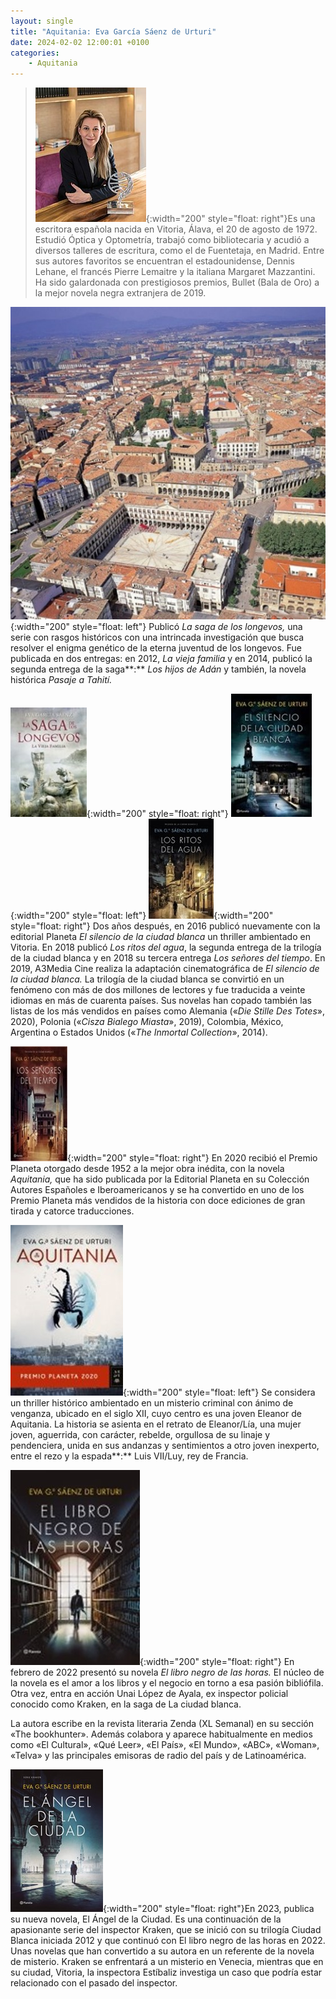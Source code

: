 ```yaml
---
layout: single
title: "Aquitania: Eva García Sáenz de Urturi"
date: 2024-02-02 12:00:01 +0100
categories: 
    - Aquitania
---
```

> ![Eva García Sáenz de Urturi](/assets/img/3b6e253a-baa8-4e20-99ce-95e39dc75b88.jpg){:width="200" style="float: right"}Es una escritora española nacida en
> Vitoria, Álava, el 20 de agosto de 1972. Estudió Óptica y Optometría,
> trabajó como bibliotecaria y acudió a diversos talleres de escritura,
> como el de Fuentetaja, en Madrid. Entre sus autores favoritos se
> encuentran el estadounidense, Dennis Lehane, el francés Pierre
> Lemaitre y la italiana Margaret Mazzantini. Ha sido galardonada con
> prestigiosos premios, Bullet (Bala de Oro) a la mejor novela negra
> extranjera de 2019.


![Vitoria](/assets/img/38a2aa90-2cb5-4aed-9355-859e87304e61.jpg){:width="200" style="float: left"}
Publicó *La saga de los longevos,* una serie con rasgos históricos con
una intrincada investigación que busca resolver el enigma genético de la
eterna juventud de los longevos. Fue publicada en dos entregas: en 2012,
*La vieja familia* y en 2014, publicó la segunda entrega de la saga**:**
*Los hijos de Adán* y también, la novela histórica *Pasaje a Tahití.*

![La saga de los longevos](/assets/img/1ae99c36-0dd2-4cbc-9edb-fa08ea10ba45.jpg){:width="200" style="float: right"}
![El silencio de la ciudad blanca](/assets/img/c403eed0-fec3-4e30-a7d5-1ee362f07169.jpg){:width="200" style="float: left"}
![Los ritos del agua](/assets/img/e91a2bdf-7eb8-47a1-a215-b46352ef4678.jpg){:width="200" style="float: right"} Dos años después, en 2016 publicó
nuevamente con la editorial Planeta *El silencio de la ciudad blanca* un
thriller ambientado en Vitoria. En 2018 publicó *Los ritos del agua*, la
segunda entrega de la trilogía de la ciudad blanca y en 2018 su tercera
entrega *Los señores del tiempo*. En 2019, A3Media Cine realiza la
adaptación cinematográfica de *El silencio de la ciudad blanca.* La
trilogía de la ciudad blanca se convirtió en un fenómeno con más de dos
millones de lectores y fue traducida a veinte idiomas en más de cuarenta
países. Sus novelas han copado también las listas de los más vendidos en
países como Alemania («*Die Stille Des Totes*», 2020), Polonia («*Cisza
Bialego Miasta*», 2019), Colombia, México, Argentina o Estados Unidos
(«*The Inmortal Collection*», 2014).

![Los señores del tiempo](/assets/img/3a5e2631-dd1b-46ab-8848-75cf73411295.jpg){:width="200" style="float: right"} En
2020 recibió el Premio Planeta otorgado desde 1952 a la mejor obra
inédita, con la novela *Aquitania,* que ha sido publicada por la
Editorial Planeta en su Colección Autores Españoles e Iberoamericanos y
se ha convertido en uno de los Premio Planeta más vendidos de la
historia con doce ediciones de gran tirada y catorce traducciones.


![Aquitania](/assets/img/c49b6545-f516-4393-90e7-039b218f9c1a.jpg){:width="200" style="float: left"}
Se considera un thriller histórico ambientado en un misterio criminal
con ánimo de venganza, ubicado en el siglo XII, cuyo centro es una joven
Eleanor de Aquitania. La historia se asienta en el retrato de
Eleanor/Lía, una mujer joven, aguerrida, con carácter, rebelde,
orgullosa de su linaje y pendenciera, unida en sus andanzas y
sentimientos a otro joven inexperto, entre el rezo y la espada**:** Luis
VII/Luy, rey de Francia.

![El libro negro de las horas](/assets/img/f6ad6ce7-205e-41ea-a9d0-f523231e1814.jpg){:width="200" style="float: right"} En
febrero de 2022 presentó su novela *El libro negro de las horas.* El
núcleo de la novela es el amor a los libros y el negocio en torno a esa
pasión bibliófila. Otra vez, entra en acción Unai López de Ayala, ex
inspector policial conocido como Kraken, en la saga de La ciudad blanca.

La autora escribe en la revista literaria Zenda (XL Semanal) en su
sección «The bookhunter». Además colabora y aparece habitualmente en
medios como «El Cultural», «Qué Leer», «El País», «El Mundo», «ABC»,
«Woman», «Telva» y las principales emisoras de radio del país y de
Latinoamérica.

![El Ángel de la Ciudad](/assets/img/77176adc-38e2-49d6-8a95-7c772bd03f32.jpg){:width="200" style="float: right"}En
2023, publica su nueva novela, El Ángel de la Ciudad. Es una
continuación de la apasionante serie del inspector Kraken, que se inició
con su trilogía Ciudad Blanca iniciada 2012 y que continuó con El libro
negro de las horas en 2022. Unas novelas que han convertido a su autora
en un referente de la novela de misterio. Kraken se enfrentará a un
misterio en Venecia, mientras que en su ciudad, Vitoria, la inspectora
Estíbaliz investiga un caso que podría estar relacionado con el pasado
del inspector.
